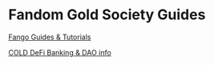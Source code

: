 # Fandom Gold Society Guides

[Fango Guides &amp; Tutorials](https://github.com/FandomGold/Guides/wiki)

[COLD DeFi Banking & DAO info](https://github.com/FandomGold/COLD/blob/main/README.md)
